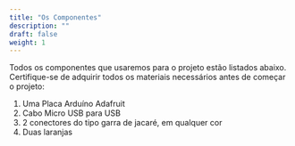```yaml
---
title: "Os Componentes"
description: ""
draft: false
weight: 1
---
```


Todos os componentes que usaremos para o projeto estão listados abaixo. Certifique-se de adquirir todos os materiais necessários antes de começar o projeto:

1. Uma Placa Arduíno Adafruit
2. Cabo Micro USB para USB
3. 2 conectores do tipo garra de jacaré, em qualquer cor
4. Duas laranjas
